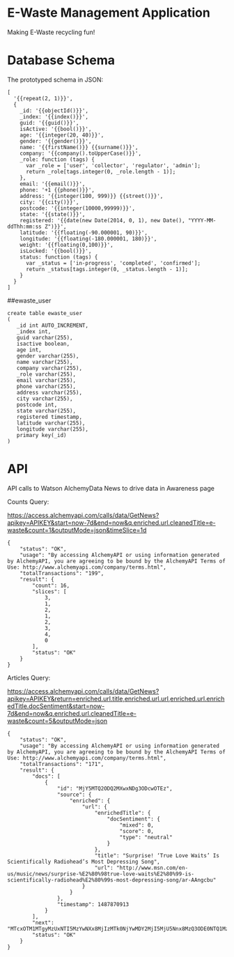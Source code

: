 # E-Waste Management Application

Making E-Waste recycling fun!

# Database Schema

The prototyped schema in JSON:

```
[
  '{{repeat(2, 1)}}',
  {
    _id: '{{objectId()}}',
    _index: '{{index()}}',
    guid: '{{guid()}}',
    isActive: '{{bool()}}',
    age: '{{integer(20, 40)}}',
    gender: '{{gender()}}',
    name: '{{firstName()}} {{surname()}}',
    company: '{{company().toUpperCase()}}',
    _role: function (tags) {
      var _role = ['user', 'collector', 'regulator', 'admin'];
      return _role[tags.integer(0, _role.length - 1)];
    },
    email: '{{email()}}',
    phone: '+1 {{phone()}}',
    address: '{{integer(100, 999)}} {{street()}}',
    city: '{{city()}}',
    postcode: '{{integer(10000,99999)}}',
    state: '{{state()}}',
    registered: '{{date(new Date(2014, 0, 1), new Date(), "YYYY-MM-ddThh:mm:ss Z")}}',
    latitude: '{{floating(-90.000001, 90)}}',
    longitude: '{{floating(-180.000001, 180)}}',
    weight: '{{floating(0,100)}}',
    isLocked: '{{bool()}}',
    status: function (tags) {
      var _status = ['in-progress', 'completed', 'confirmed'];
      return _status[tags.integer(0, _status.length - 1)];
    }
  }
]
```

##ewaste_user
```
create table ewaste_user
(
   _id int AUTO_INCREMENT,
   _index int,
   guid varchar(255),
   isactive boolean,
   age int,
   gender varchar(255),
   name varchar(255),
   company varchar(255),
   _role varchar(255),
   email varchar(255),
   phone varchar(255),
   address varchar(255),
   city varchar(255),
   postcode int,
   state varchar(255),
   registered timestamp,
   latitude varchar(255),
   longitude varchar(255),
   primary key(_id)
)

```

# API

API calls to Watson AlchemyData News to drive data in Awareness page

Counts Query:

https://access.alchemyapi.com/calls/data/GetNews?apikey=APIKEY&start=now-7d&end=now&q.enriched.url.cleanedTitle=e-waste&count=1&outputMode=json&timeSlice=1d

```
{
    "status": "OK",
    "usage": "By accessing AlchemyAPI or using information generated by AlchemyAPI, you are agreeing to be bound by the AlchemyAPI Terms of Use: http://www.alchemyapi.com/company/terms.html",
    "totalTransactions": "199",
    "result": {
        "count": 16,
        "slices": [
            3,
            1,
            2,
            1,
            2,
            3,
            4,
            0
        ],
        "status": "OK"
    }
}
```

Articles Query:

https://access.alchemyapi.com/calls/data/GetNews?apikey=APIKEY&return=enriched.url.title,enriched.url.url,enriched.url.enrichedTitle.docSentiment&start=now-7d&end=now&q.enriched.url.cleanedTitle=e-waste&count=5&outputMode=json

```
{
    "status": "OK",
    "usage": "By accessing AlchemyAPI or using information generated by AlchemyAPI, you are agreeing to be bound by the AlchemyAPI Terms of Use: http://www.alchemyapi.com/company/terms.html",
    "totalTransactions": "171",
    "result": {
        "docs": [
            {
                "id": "MjY5MTQ2ODQ2MXwxNDg3ODcwOTEz",
                "source": {
                    "enriched": {
                        "url": {
                            "enrichedTitle": {
                                "docSentiment": {
                                    "mixed": 0,
                                    "score": 0,
                                    "type": "neutral"
                                }
                            },
                            "title": "Surprise! ‘True Love Waits’ Is Scientifically Radiohead’s Most Depressing Song",
                            "url": "http://www.msn.com/en-us/music/news/surprise-%E2%80%98true-love-waits%E2%80%99-is-scientifically-radiohead%E2%80%99s-most-depressing-song/ar-AAngcbu"
                        }
                    }
                },
                "timestamp": 1487870913
            }
        ],
        "next": "MTcxOTM1MTgyMzUxNTI5MzYwNXx8MjIzMTk0NjYwMDY2MjI5MjU5Nnx8MzQ3ODE0NTQ1MzMwMjkzNDYxMXx8ODc4ODQ3NDY0MTI4NTExNTI3Mnx8MTM0OTIxOTA0NzY3OTE2NzAxOTF8fDE0NTU1MzMwNTIwMDExOTAzNDU3fHwxNzI5NjgyMzk4OTY1ODY1NTU0N3xNalk1TVRRMk9EUTJNWHd4TkRnM09EY3dPVEV6",
        "status": "OK"
    }
}
```
